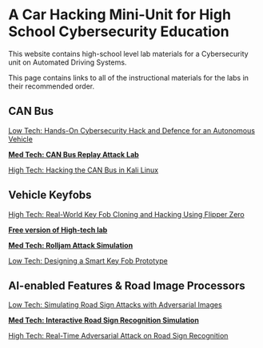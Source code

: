 # A Car Hacking Mini-Unit for High School Cybersecurity Education 

This website contains high-school level lab materials for a Cybersecurity unit on Automated Driving Systems. 

This page contains links to all of the instructional materials for the labs in their recommended order.

## CAN Bus
[Low Tech: Hands-On Cybersecurity Hack and Defence for an Autonomous Vehicle](labs/CANB_LT.md)

[**Med Tech: CAN Bus Replay Attack Lab**](https://wpi-lions-group.github.io/CAN-Bus-Replay-Attack-Lab/)

[High Tech: Hacking the CAN Bus in Kali Linux](labs/CANB_HT.md)


## Vehicle Keyfobs
[High Tech: Real-World Key Fob Cloning and Hacking Using Flipper Zero](labs/KF_HT.md)

[**Free version of High-tech lab**](https://wpi-lions-group.github.io/Key-Fob-Cloning-Lab/)

[**Med Tech: Rolljam Attack Simulation**](https://wpi-lions-group.github.io/Key-Fob-Rolljam-Lab/)

[Low Tech: Designing a Smart Key Fob Prototype](labs/KF_LT.md)

## AI-enabled Features & Road Image Processors

[Low Tech: Simulating Road Sign Attacks with Adversarial Images](labs/AI_LT.md)

[**Med Tech: Interactive Road Sign Recognition Simulation**](labs/AI_MT.md)

[High Tech: Real-Time Adversarial Attack on Road Sign Recognition](labs/AI_HT.md)

